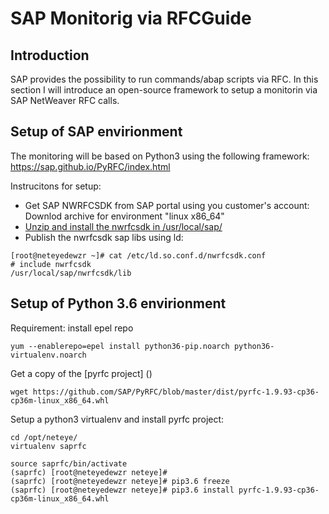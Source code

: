 # SAP Monitorig via RFCGuide

## Introduction

SAP provides the possibility to run commands/abap scripts via RFC. In this section I will introduce an open-source framework to setup a monitorin via SAP NetWeaver RFC calls.
 
## Setup of SAP envirionment

The monitoring will be based on Python3 using the following framework:
https://sap.github.io/PyRFC/index.html

Instrucitons for setup:
- Get SAP NWRFCSDK from SAP portal using you customer's account: Downlod archive for environment "linux x86_64"
- [Unzip and install the nwrfcsdk in /usr/local/sap/](https://sap.github.io/PyRFC/install.html#sap-nw-rfc-sdk-installation)
- Publish the nwrfcsdk sap libs using ld:
```
[root@neteyedewzr ~]# cat /etc/ld.so.conf.d/nwrfcsdk.conf
# include nwrfcsdk
/usr/local/sap/nwrfcsdk/lib
```

## Setup of Python 3.6 envirionment

Requirement: install epel repo
```
yum --enablerepo=epel install python36-pip.noarch python36-virtualenv.noarch
```

Get a copy of the [pyrfc project] ()
```
wget https://github.com/SAP/PyRFC/blob/master/dist/pyrfc-1.9.93-cp36-cp36m-linux_x86_64.whl
``` 

Setup a python3 virtualenv and install pyrfc project:
```
cd /opt/neteye/
virtualenv saprfc

source saprfc/bin/activate
(saprfc) [root@neteyedewzr neteye]#
(saprfc) [root@neteyedewzr neteye]# pip3.6 freeze
(saprfc) [root@neteyedewzr neteye]# pip3.6 install pyrfc-1.9.93-cp36-cp36m-linux_x86_64.whl
```

